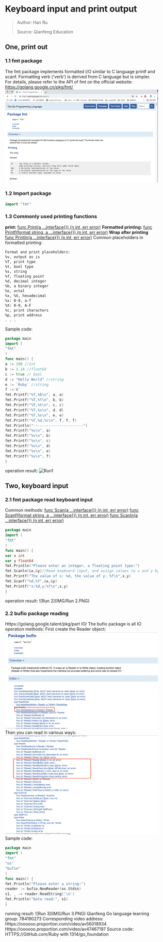 # Keyboard input and print output
> Author: Han Ru
>
>Source: Qianfeng Education
## One, print out
### 1.1 fmt package
The fmt package implements formatted I/O similar to C language printf and scanf. Formatting verb ('verb') is derived from C language but is simpler.
For details, please refer to the API of fmt on the official website: https://golang.google.cn/pkg/fmt/
![fmtpackage](img/fmtpackage.png)
### 1.2 Import package
```go
import "fmt"
```
### 1.3 Commonly used printing functions
**print:**
[func Print(a ...interface{}) (n int, err error)](https://golang.google.cn/pkg/fmt/#Print)
**Formatted printing:**
[func Printf(format string, a ...interface{}) (n int, err error)](https://golang.google.cn/pkg/fmt/#Printf)
**Wrap after printing**
[func Println(a ...interface{}) (n int, err error)](https://golang.google.cn/pkg/fmt/#Println)
Common placeholders in formatted printing:
```
Format and print placeholders:
%v, output as is
%T, print type
%t, bool type
%s, string
%f, floating point
%d, decimal integer
%b, a binary integer
%o, octal
%x, %X, hexadecimal
%x: 0-9, a-f
%X: 0-9, A-F
%c, print characters
%p, print address
. . .
```
Sample code:
```go
package main
import (
"fmt"
)
func main() {
a := 100 //int
b := 3.14 //float64
c := true // bool
d := "Hello World" //string
e := `Ruby` //string
f :='A'
fmt.Printf("%T,%b\n", a, a)
fmt.Printf("%T,%f\n", b, b)
fmt.Printf("%T,%t\n", c, c)
fmt.Printf("%T,%s\n", d, d)
fmt.Printf("%T,%s\n", e, e)
fmt.Printf("%T,%d,%c\n", f, f, f)
fmt.Println("-----------------------")
fmt.Printf("%v\n", a)
fmt.Printf("%v\n", b)
fmt.Printf("%v\n", c)
fmt.Printf("%v\n", d)
fmt.Printf("%v\n", e)
fmt.Printf("%v\n", f)
}
```
operation result:
![Run1](IMG/Run1.PNG)
## Two, keyboard input
### 2.1 fmt package read keyboard input
Common methods:
[func Scan(a ...interface{}) (n int, err error)](https://golang.google.cn/pkg/fmt/#Scan)
[func Scanf(format string, a ...interface{}) (n int, err error)](https://golang.google.cn/pkg/fmt/#Scanf)
[func Scanln(a ...interface{}) (n int, err error)](https://golang.google.cn/pkg/fmt/#Scanln)
```go
package main
import (
"fmt"
)
func main() {
var x int
var y float64
fmt.Println("Please enter an integer, a floating point type:")
fmt.Scanln(&x,&y)//Read keyboard input, and assign values ​​to x and y by operating the address. Blocking
fmt.Printf("The value of x: %d, the value of y: %f\n",x,y)
fmt.Scanf("%d,%f",&x,&y)
fmt.Printf("x:%d,y:%f\n",x,y)
}
```
operation result:
![Run 2](IMG/Run 2.PNG)
### 2.2 bufio package reading
Https://golang.google.talent/pkg/part IO/
The bufio package is all IO operation methods:
First create the Reader object:
![bufio1](img/bufio1.png)
Then you can read in various ways:
![bufio2](img/bufio2.png)
Sample code:
```go
package main
import (
"fmt"
"os"
"bufio"
)
func main() {
fmt.Println("Please enter a string:")
reader := bufio.NewReader(os.Stdin)
s1, _ := reader.ReadString('\n')
fmt.Println("Data read:", s1)
}
```
running result:
![Run 3](IMG/Run 3.PNG)
Qianfeng Go language learning group: 784190273
Corresponding video address:
Https://oooooo.proportion.com/video/av56018934
Https://oooooo.proportion.com/video/av47467197
Source code:
HTTPS://GitHub.com/Ruby with 1314/go_foundation
